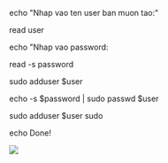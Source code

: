 
echo "Nhap vao ten user ban muon tao:"

read   user

echo "Nhap vao password:

read -s  password

sudo adduser $user

echo -s $password | sudo passwd $user

sudo adduser $user sudo

echo Done!

<img src="https://i.imgur.com/tyvVEdp.jpg">

